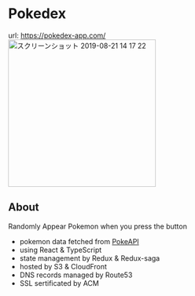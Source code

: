 # Pokedex
url: https://pokedex-app.com/  
<img width="300" alt="スクリーンショット 2019-08-21 14 17 22" src="https://user-images.githubusercontent.com/46975885/63404510-7c995f80-c41e-11e9-8212-9a5d7743633a.png">

## About
Randomly Appear Pokemon when you press the button

- pokemon data fetched from [PokeAPI](https://pokeapi.co/)
- using React & TypeScript
- state management by Redux & Redux-saga
- hosted by S3 & CloudFront
- DNS records managed by Route53
- SSL sertificated by ACM
